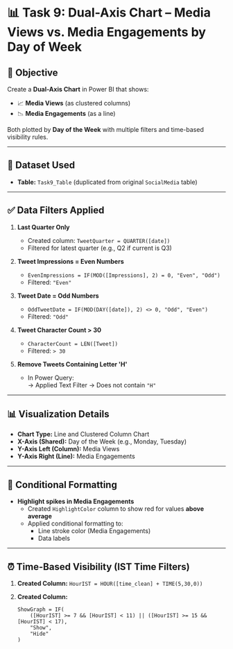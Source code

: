# 📊 Task 9: Dual-Axis Chart – Media Views vs. Media Engagements by Day of Week

## 🎯 Objective

Create a **Dual-Axis Chart** in Power BI that shows:
- 📈 **Media Views** (as clustered columns)
- 📉 **Media Engagements** (as a line)

Both plotted by **Day of the Week** with multiple filters and time-based visibility rules.

---

## 🧮 Dataset Used

- **Table:** `Task9_Table` (duplicated from original `SocialMedia` table)

---

## ✅ Data Filters Applied

1. **Last Quarter Only**  
   - Created column: `TweetQuarter = QUARTER([date])`  
   - Filtered for latest quarter (e.g., Q2 if current is Q3)

2. **Tweet Impressions = Even Numbers**  
   - `EvenImpressions = IF(MOD([Impressions], 2) = 0, "Even", "Odd")`  
   - Filtered: `"Even"`

3. **Tweet Date = Odd Numbers**  
   - `OddTweetDate = IF(MOD(DAY([date]), 2) <> 0, "Odd", "Even")`  
   - Filtered: `"Odd"`

4. **Tweet Character Count > 30**  
   - `CharacterCount = LEN([Tweet])`  
   - Filtered: `> 30`

5. **Remove Tweets Containing Letter 'H'**  
   - In Power Query:  
     → Applied Text Filter → Does not contain `"H"`

---

## 📊 Visualization Details

- **Chart Type:** Line and Clustered Column Chart
- **X-Axis (Shared):** Day of the Week (e.g., Monday, Tuesday)
- **Y-Axis Left (Column):** Media Views
- **Y-Axis Right (Line):** Media Engagements

---

## 🎨 Conditional Formatting

- **Highlight spikes in Media Engagements**
  - Created `HighlightColor` column to show red for values **above average**
  - Applied conditional formatting to:
    - Line stroke color (Media Engagements)
    - Data labels

---

## ⏰ Time-Based Visibility (IST Time Filters)

1. **Created Column:** `HourIST = HOUR([time_clean] + TIME(5,30,0))`

2. **Created Column:**  
   ```DAX
   ShowGraph = IF(
       ([HourIST] >= 7 && [HourIST] < 11) || ([HourIST] >= 15 && [HourIST] < 17),
       "Show",
       "Hide"
   )
